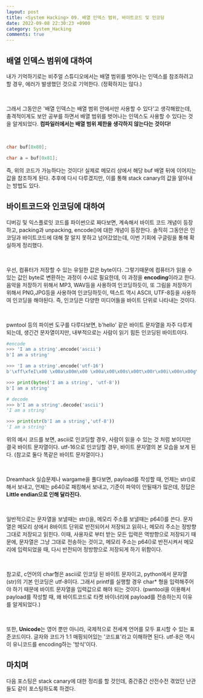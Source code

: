 ```yaml
---
layout: post
title: <System Hacking> 09. 배열 인덱스 범위, 바이트코드 및 인코딩
date: 2022-09-08 22:30:23 +0900
category: System_Hacking
comments: true
---
```


## 배열 인덱스 범위에 대하여

내가 기억하기로는 비주얼 스튜디오에서는 배열 범위를 벗어나는 인덱스를 참조하려고 할 경우, 에러가 발생했던 것으로 기억한다. (정확하지는 않다.)

<br/>

그래서 그동안은 '배열 인덱스는 배열 범위 안에서만 사용할 수 있다'고 생각해왔는데, 충격적이게도 보안 공부를 하면서 배열 범위를 벗어나는 인덱스도 사용할 수 있다는 것을 알게되었다. **컴파일러에서는 배열 범위 제한을 생각하지 않는다는 것이다!**

<br/>

```c
char buf[0x80];

char a = buf[0x81];
```

즉, 위의 코드가 가능하다는 것이다! 실제로 메모리 상에서 해당 buf 배열 뒤에 이어지는 값을 참조하게 된다. 추후에 다시 다루겠지만, 이를 통해 stack canary의 값을 알아내는 방법도 있다.

## 바이트코드와 인코딩에 대하여

디버깅 및 익스플로잇 코드를 파이썬으로 짜다보면, 계속해서 바이트 코드 개념이 등장하고, packing과 unpacking, encode()에 대한 개념이 등장한다. 솔직히 그동안은 인코딩과 바이트코드에 대해 잘 알지 못하고 넘어갔었는데, 이번 기회에 구글링을 통해 확실하게 정리했다.

<br/>

우선, 컴퓨터가 저장할 수 있는 유일한 값은 byte이다. 그렇기때문에 컴퓨터가 읽을 수 있는 값인 byte로 변환하는 과정이 수시로 필요한데, 이 과정을 **encoding**이라고 한다. 음악을 저장하기 위해서 MP3, WAV등을 사용하여 인코딩하듯이, 또 그림을 저장하기 위해서 PNG,JPG등을 사용하여 인코딩하듯이, 텍스트 역시 ASCII, UTF-8등을 사용하여 인코딩을 해야된다. 즉, 인코딩은 다양한 미디어들을 바이트 단위로 나타내는 것이다.

<br/>

pwntool 등의 파이썬 도구를 다루다보면, b'hello' 같은 바이트 문자열을 자주 다루게 되는데, 생긴건 문자열이지만, 내부적으로는 사람이 읽기 힘든 인코딩된 바이트이다.

```python
#encode
>>> 'I am a string'.encode('ascii')
b'I am a string'

>>> 'I am a string'.encode('utf-16')
b'\xff\xfeI\x00 \x00a\x00m\x00 \x00a\x00\x00s\x00t\x00r\x00i\x00n\x00g\x00'

>>> print(bytes('I am a string', 'utf-8'))
b'I am a string'

# decode
>>> b'I am a string'.decode('ascii')
'I am a string'

>>> print(str(b'I am a string','utf-8'))
'I am a string'
```

위의 예시 코드를 보면, ascii로 인코딩할 경우, 사람이 읽을 수 있는 것 처럼 보이지만 결국 바이트 문자열이다. utf-16으로 인코딩할 경우, 바이트 문자열의 본 모습을 보게 된다. (참고로 둘다 똑같은 바이트 문자열이다.)

<br/>

Dreamhack 실습문제나 wargame을 풀다보면, payload를 작성할 때, 언제는 str()로 해서 보내고, 언제는 p64()로 패킹해서 보내고, 기준이 파악이 안될때가 많은데, 정답은 **Little endian으로 인해 달라진다.**

<br/>

일반적으로는 문자열을 보낼때는 str()을, 메모리 주소를 보낼때는 p64()를 쓴다. 문자열은 메모리 상에서 8바이트 단위로 반전되어서 저장되고 읽히나, 메모리 주소는 정방향 그대로 저장되고 읽힌다. 이때, 사용자로 부터 받는 모든 입력은 역방향으로 저장되기 때문에, 문자열은 그냥 그대로 전송하는 것이고, 메모리 주소는 p64()로 반전시켜서 메모리에 입력되었을 때, 다시 반전되어 정방향으로 저장되게 하기 위함이다.

<br/>

참고로, c언어의 char형은 ascii로 인코딩 된 바이트 문자이고, python에서 문자열(str)의 기본 인코딩은 utf-8이다. 그래서 printf를 실행할 경우 char* 형을 입력해주어야 하기 때문에 바이트 문자열을 입력값으로 해야 되는 것이다. (pwntool을 이용해서 payload를 작성할 때, 왜 바이트코드로 타켓 바이너리에 payload를 전송하는지 이유를 알게되었다.)

<br/>

또한, **Unicode**는 영어 뿐만 아니라, 국제적으로 전세계 언어를 모두 표시할 수 있는 표준코드이다. 글자와 코드가 1:1 매핑되어있는 '코드표'라고 이해하면 된다. utf-8은 역시 이 유니코드를 encoding하는 '방식'이다. 

## 마치며

다음 포스팅은 stack canary에 대한 정리를 할 것인데, 중간중간 산전수전 겪었던 난관들도 같이 포스팅하도록 하겠다.